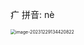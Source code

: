 疒  拼音: nè

<img src="/Users/ruichengm/knowledge_repository/fivePenLearning/3.字根/4.捺区/a.assets//image-20231229134420822.png" alt="image-20231229134420822" style="zoom:50%;" />